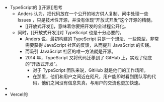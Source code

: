 - TypeScript的 [[开源]]思考
	- Anders 认为，把代码放在一个公开的地方供人复制、间中处理一些 Issues ，只是技术性开源，并没有体现“开放式开发”这个开源的精髓。
		- [[开放式开发]]，意味着你要把开发的全过程公开化。
	- 同时，[[开放式开发]]对 TypeScript 也是十分必要的。
		- Anders 说，最初构建的 TypeScript 只是一个想法、一些原型，非常需要获得 JavaScript 社区的反馈，从而提升 JavaScript 的实践。
		- 而吸引 JavaScript 社区的唯一方法就是开源。
		- 2014 年，TypeScript 又将代码迁移到了 GitHub 上，实现了彻底的“开放式开发”。
			- 对于 TypeScript 团队来说，GitHub 就是他们的工作场所。
			- 在那里，他们和用户之间近在咫尺，用户能即时看到团队写的代码，他们之间没有信息失真，与用户的交流也更加快速。
-
- Vercel的
